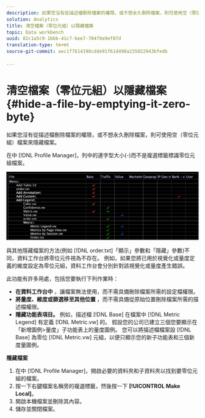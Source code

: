 ```yaml
---
description: 如果您沒有從描述檔刪除檔案的權限，或不想永久刪除檔案，則可使用空（零位元組）檔案來隱藏檔案。
solution: Analytics
title: 清空檔案（零位元組）以隱藏檔案
topic: Data workbench
uuid: 82c1a5c9-1bbb-41c7-bee7-704f0a9ef87d
translation-type: tm+mt
source-git-commit: aec1f7b14198cdde91f61d490a235022943bfedb

---
```



# 清空檔案（零位元組）以隱藏檔案{#hide-a-file-by-emptying-it-zero-byte}

如果您沒有從描述檔刪除檔案的權限，或不想永久刪除檔案，則可使用空（零位元組）檔案來隱藏檔案。

在中 [!DNL Profile Manager]，列中的連字型大小(-)而不是複選標籤標識零位元組檔案。

![](assets/vis_ProfMgr_Zero-byte.png)

與其他隱藏檔案的方法(例如 [!DNL order.txt]「顯示」參數和「隱藏」參數)不同，資料工作台將零位元件視為不存在。 例如，如果您將已用於視覺化或量度定義的維度設定為零位元組，資料工作台會分別針對該視覺化或量度產生錯誤。

此功能有許多用處，包括您要執行下列作業時：

* **在資料工作台中** ，讓檔案無法使用，而不需具備刪除檔案所需的設定檔權限。
* **將量度、維度或篩選移至其他位置** ，而不需具備從原始位置刪除檔案所需的描述檔權限。
* **隱藏功能表項目。** 例如，描述檔 [!DNL Base] 在檔案中 [!DNL Metric Legend] 有定義 [!DNL Metric.vw] 的。 假設您的公司已建立三個您要顯示在「新增圖例>量度」子功能表上的量度圖例。 您可以將描述檔檔案設 [!DNL Base] 為零位 [!DNL Metric.vw] 元組，以便只顯示您的新子功能表和三個新度量圖例。

**隱藏檔案**

1. 在中 [!DNL Profile Manager]，開啟必要的資料夾和子資料夾以找到要零位元組的檔案。
1. 按一下右鍵檔案名稱旁的複選標籤，然後按一下 **[!UICONTROL Make Local]**。
1. 開啟本機檔案並刪除其內容。
1. 儲存並關閉檔案。

